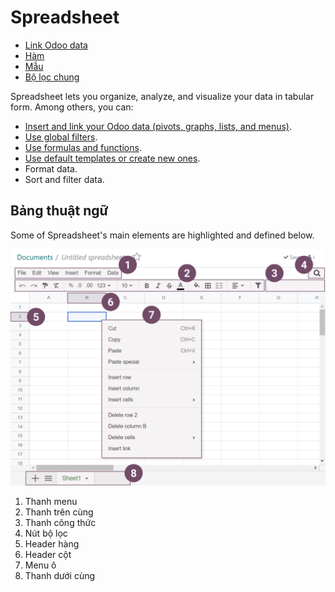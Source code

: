 # Spreadsheet

* [Link Odoo data](insert.md)
* [Hàm](functions.md)
* [Mẫu](templates.md)
* [Bộ lọc chung](global_filters.md)

Spreadsheet lets you organize, analyze, and visualize your data in tabular form. Among others, you
can:

- [Insert and link your Odoo data (pivots, graphs, lists, and menus)](insert.md).
- [Use global filters](global_filters.md).
- [Use formulas and functions](functions.md).
- [Use default templates or create new ones](templates.md).
- Format data.
- Sort and filter data.

<a id="spreadsheet-glossary"></a>

## Bảng thuật ngữ

Some of Spreadsheet's main  elements are highlighted and defined below.

![Spreadsheet main UI elements](../../../.gitbook/assets/ui-elements.png)
1. Thanh menu
2. Thanh trên cùng
3. Thanh công thức
4. Nút bộ lọc
5. Header hàng
6. Header cột
7. Menu ô
8. Thanh dưới cùng
